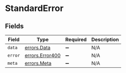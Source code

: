 # StandardError


## Fields

| Field                                                     | Type                                                      | Required                                                  | Description                                               |
| --------------------------------------------------------- | --------------------------------------------------------- | --------------------------------------------------------- | --------------------------------------------------------- |
| `data`                                                    | [errors.Data](../../../sdk/models/errors/data.md)         | :heavy_minus_sign:                                        | N/A                                                       |
| `error`                                                   | [errors.Error400](../../../sdk/models/errors/error400.md) | :heavy_minus_sign:                                        | N/A                                                       |
| `meta`                                                    | [errors.Meta](../../../sdk/models/errors/meta.md)         | :heavy_minus_sign:                                        | N/A                                                       |